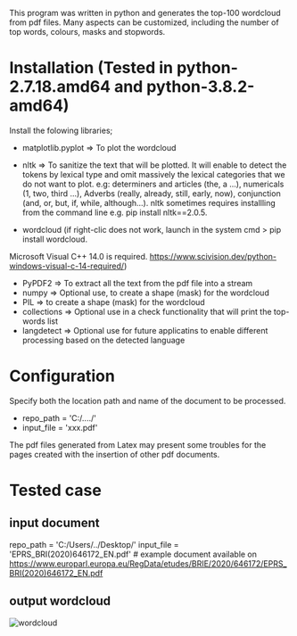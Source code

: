 This program was written in python and generates the top-100 wordcloud from pdf files. Many aspects can be customized, including the number of top words, colours, masks and stopwords.

# Installation (Tested in python-2.7.18.amd64 and python-3.8.2-amd64)
Install the folowing libraries;

* matplotlib.pyplot => To plot the wordcloud
* nltk => To sanitize the text that will be plotted. It will enable to detect the tokens by lexical type and omit massively the lexical categories that we do not want to plot. e.g: determiners and articles (the, a ...), numericals (1, two, third ...),  Adverbs (really, already, still, early, now), conjunction (and, or, but, if, while, although...). nltk sometimes requires installling from the command line e.g. pip install nltk==2.0.5.

* wordcloud (if right-clic does not work, launch in the system cmd > pip install wordcloud.

Microsoft Visual C++ 14.0 is required. https://www.scivision.dev/python-windows-visual-c-14-required/)
* PyPDF2 => To extract all the text from the pdf file into a stream
* numpy => Optional use, to create a shape (mask) for the wordcloud
* PIL => to create a shape (mask) for the wordcloud
* collections => Optional use in a check functionality that will print the top-words list
* langdetect => Optional use for future applicatins to enable different processing based on the detected language

# Configuration
Specify both the location path and name of the document to be processed.
* repo_path = 'C:/..../'
* input_file = 'xxx.pdf'

The pdf files generated from Latex may present some troubles for the pages created with the insertion of other pdf documents.

# Tested case
## input document
repo_path = 'C:/Users/../Desktop/'
input_file = 'EPRS_BRI(2020)646172_EN.pdf' # example document available on https://www.europarl.europa.eu/RegData/etudes/BRIE/2020/646172/EPRS_BRI(2020)646172_EN.pdf

## output wordcloud
![wordcloud](https://user-images.githubusercontent.com/28622444/81427040-0d050500-9152-11ea-97f8-c1a032a98882.png)

